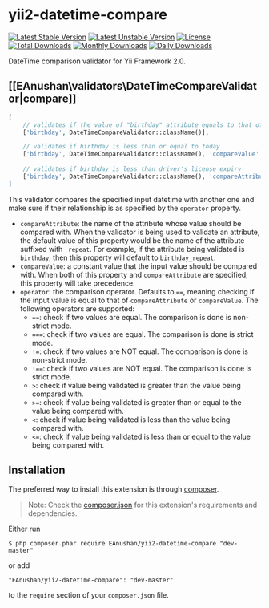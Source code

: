 # yii2-datetime-compare

[![Latest Stable Version](https://poser.pugx.org/eanushan/yii2-datetime-compare/v/stable.svg)](https://packagist.org/packages/eanushan/yii2-datetime-compare)
[![Latest Unstable Version](https://poser.pugx.org/eanushan/yii2-datetime-compare/v/unstable.svg)](https://packagist.org/packages/eanushan/yii2-datetime-compare)
[![License](https://poser.pugx.org/eanushan/yii2-datetime-compare/license.svg)](https://packagist.org/packages/eanushan/yii2-datetime-compare)
[![Total Downloads](https://poser.pugx.org/eanushan/yii2-datetime-compare/downloads.svg)](https://packagist.org/packages/eanushan/yii2-datetime-compare)
[![Monthly Downloads](https://poser.pugx.org/eanushan/yii2-datetime-compare/d/monthly.png)](https://packagist.org/packages/eanushan/yii2-datetime-compare)
[![Daily Downloads](https://poser.pugx.org/eanushan/yii2-datetime-compare/d/daily.png)](https://packagist.org/packages/eanushan/yii2-datetime-compare)

DateTime comparison validator for Yii Framework 2.0.

## [[EAnushan\validators\DateTimeCompareValidator|compare]] <span id="datetime-compare"></span>

```php
[
    // validates if the value of "birthday" attribute equals to that of "birthday_repeat"
    ['birthday', DateTimeCompareValidator::className()],

    // validates if birthday is less than or equal to today
    ['birthday', DateTimeCompareValidator::className(), 'compareValue' => date('Y-m-d H:i:s'), 'operator' => '<='],
    
    // validates if birthday is less than driver's license expiry
    ['birthday', DateTimeCompareValidator::className(), 'compareAttribute' => 'driver_license_expiry, 'operator' => '<'],
]
```

This validator compares the specified input datetime with another one and make sure if their relationship
is as specified by the `operator` property.

- `compareAttribute`: the name of the attribute whose value should be compared with. When the validator
  is being used to validate an attribute, the default value of this property would be the name of
  the attribute suffixed with `_repeat`. For example, if the attribute being validated is `birthday`,
  then this property will default to `birthday_repeat`.
- `compareValue`: a constant value that the input value should be compared with. When both 
  of this property and `compareAttribute` are specified, this property will take precedence.
- `operator`: the comparison operator. Defaults to `==`, meaning checking if the input value is equal
  to that of `compareAttribute` or `compareValue`. The following operators are supported:
     * `==`: check if two values are equal. The comparison is done is non-strict mode.
     * `===`: check if two values are equal. The comparison is done is strict mode.
     * `!=`: check if two values are NOT equal. The comparison is done is non-strict mode.
     * `!==`: check if two values are NOT equal. The comparison is done is strict mode.
     * `>`: check if value being validated is greater than the value being compared with.
     * `>=`: check if value being validated is greater than or equal to the value being compared with.
     * `<`: check if value being validated is less than the value being compared with.
     * `<=`: check if value being validated is less than or equal to the value being compared with.

## Installation

The preferred way to install this extension is through [composer](http://getcomposer.org/download/).

> Note: Check the [composer.json](https://github.com/EAnushan/yii2-datetime-compare/blob/master/composer.json) for this extension's requirements and dependencies. 

Either run

```
$ php composer.phar require EAnushan/yii2-datetime-compare "dev-master"
```

or add

```
"EAnushan/yii2-datetime-compare": "dev-master"
```

to the ```require``` section of your `composer.json` file.
